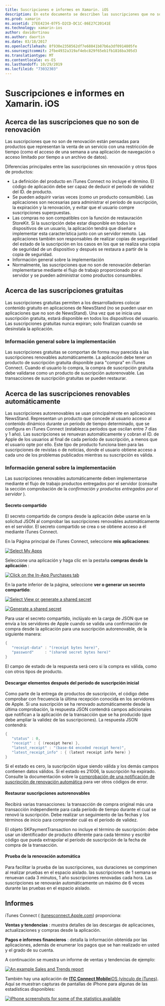 ```yaml
---
title: Suscripciones e informes en Xamarin. iOS
description: En este documento se describen las suscripciones que no son renovables, las suscripciones gratuitas, las suscripciones renovables automáticamente y el uso de iTunes Connect para informar sobre estos elementos.
ms.prod: xamarin
ms.assetid: 27EE4234-07F5-D2CD-DC1C-86E27C20141E
ms.technology: xamarin-ios
author: davidortinau
ms.author: daortin
ms.date: 03/18/2017
ms.openlocfilehash: 8f930e2358562df7e68841b87b6a3df0914805fe
ms.sourcegitcommit: 2fbe4932a319af4ebc829f65eb1fb1816ba305d3
ms.translationtype: MT
ms.contentlocale: es-ES
ms.lasthandoff: 10/29/2019
ms.locfileid: "73032303"
---
```

# <a name="subscriptions-and-reporting-in-xamarinios"></a>Suscripciones e informes en Xamarin. iOS

## <a name="about-non-renewing-subscriptions"></a>Acerca de las suscripciones que no son de renovación

Las suscripciones que no son de renovación están pensadas para productos que representan la venta de un servicio con una restricción de tiempo (como el acceso de una semana a una aplicación de navegación o acceso limitado por tiempo a un archivo de datos).   
   
Diferencias principales entre las suscripciones sin renovación y otros tipos de productos:

- La definición del producto en iTunes Connect no incluye el término. El código de aplicación debe ser capaz de deducir el período de validez del ID. de producto. 
- Se pueden adquirir varias veces (como un producto consumible). Las aplicaciones son necesarias para administrar el período de suscripción, la expiración y la renovación, y evitar que el usuario compre suscripciones superpuestas. 
- Las compras no son compatibles con la función de restauración StoreKit. Si la suscripción debe estar disponible en todos los dispositivos de un usuario, la aplicación tendrá que diseñar e implementar esta característica junto con un servidor remoto. Las aplicaciones también son responsables de realizar copias de seguridad del estado de la suscripción en los casos en los que se realiza una copia de seguridad de un dispositivo y después se restaura a partir de la copia de seguridad. 
- Información general sobre la implementación
- Normalmente, las suscripciones que no son de renovación deberían implementarse mediante el flujo de trabajo proporcionado por el servidor y se pueden administrar como productos consumibles. 

## <a name="about-free-subscriptions"></a>Acerca de las suscripciones gratuitas

Las suscripciones gratuitas permiten a los desarrolladores colocar contenido gratuito en aplicaciones de NewsStand (no se pueden usar en aplicaciones que no son de NewsStand). Una vez que se inicia una suscripción gratuita, estará disponible en todos los dispositivos del usuario. Las suscripciones gratuitas nunca expiran; solo finalizan cuando se desinstala la aplicación.

### <a name="implementation-overview"></a>Información general sobre la implementación

Las suscripciones gratuitas se comportan de forma muy parecida a las suscripciones renovables automáticamente. La aplicación debe tener un producto de suscripción gratuita disponible para "compra" en iTunes Connect. Cuando el usuario lo compra, la compra de suscripción gratuita debe validarse como un producto de suscripción autorenovable. Las transacciones de suscripción gratuitas se pueden restaurar.

## <a name="about-auto-renewable-subscriptions"></a>Acerca de las suscripciones renovables automáticamente

Las suscripciones autorenovables se usan principalmente en aplicaciones NewsStand. Representan un producto que concede al usuario acceso al contenido dinámico durante un período de tiempo determinado, que se configura en iTunes Connect (establezca períodos que oscilan entre 7 días y 1 año). Las suscripciones se renuevan automáticamente y cobran el ID. de Apple de los usuarios al final de cada período de suscripción, a menos que el usuario opte por ello. Este tipo de producto funciona bien para las suscripciones de revistas o de noticias, donde el usuario obtiene acceso a cada uno de los problemas publicados mientras su suscripción es válida.

### <a name="implementation-overview"></a>Información general sobre la implementación

Las suscripciones renovables automáticamente deben implementarse mediante el flujo de trabajo productos entregados por el servidor (consulte la sección comprobación de la *confirmación y productos entregados por el servidor* ).

#### <a name="shared-secret"></a>Secreto compartido

El secreto compartido de compra desde la aplicación debe usarse en la solicitud JSON al comprobar las suscripciones renovables automáticamente en el servidor. El secreto compartido se crea o se obtiene acceso a él mediante iTunes Connect.

En la Página principal de iTunes Connect, seleccione **mis aplicaciones**:   
   
 [![](subscriptions-and-reporting-images/image2.png "Select My Apps")](subscriptions-and-reporting-images/image2.png#lightbox)  

Seleccione una aplicación y haga clic en la pestaña **compras desde la aplicación** :

[![](subscriptions-and-reporting-images/image6.png "Click on the In-App Purchases tab")](subscriptions-and-reporting-images/image6.png#lightbox)

En la parte inferior de la página, seleccione **ver o generar un secreto compartido**:
   
 [![](subscriptions-and-reporting-images/image40.png "Select View or generate a shared secret")](subscriptions-and-reporting-images/image40.png#lightbox)

 [![](subscriptions-and-reporting-images/image41.png "Generate a shared secret")](subscriptions-and-reporting-images/image41.png#lightbox)   

Para usar el secreto compartido, inclúyalo en la carga de JSON que se envía a los servidores de Apple cuando se valida una confirmación de compra desde la aplicación para una suscripción autorenovable, de la siguiente manera:

```csharp
{
   "receipt-data" : "(receipt bytes here)",
   "password"     : "(shared secret bytes here)"
}
```

El campo de estado de la respuesta será cero si la compra es válida, como con otros tipos de producto.

#### <a name="downloading-items-after-the-initial-subscription-term"></a>Descargar elementos después del período de suscripción inicial

Como parte de la entrega de productos de suscripción, el código debe comprobar con frecuencia la última recepción conocida en los servidores de Apple. Si una suscripción se ha renovado automáticamente desde la última comprobación, la respuesta JSON contendrá campos adicionales que notifican a la aplicación de la transacción que se ha producido (que debe ampliar la validez de las suscripciones). La respuesta JSON contendrá:

```csharp
{
   "status" : 0,
   "receipt" : { (receipt here) },
   "latest_receipt" : "(base-64 encoded receipt here)",
   "latest_receipt_info" : { (latest receipt info here) }
}
```

Si el estado es cero, la suscripción sigue siendo válida y los demás campos contienen datos válidos. Si el estado es 21006, la suscripción ha expirado. Consulte la documentación sobre la [comprobación de una notificación de suscripción de renovación automática](https://developer.apple.com/library/ios/releasenotes/General/ValidateAppStoreReceipt/Chapters/ValidateRemotely.html) para ver otros códigos de error.

#### <a name="restoring-auto-renewable-subscriptions"></a>Restaurar suscripciones autorenovables

Recibirá varias transacciones: la transacción de compra original más una transacción independiente para cada período de tiempo durante el cual se renovó la suscripción. Debe realizar un seguimiento de las fechas y los términos de inicio para comprender cuál es el período de validez.   

El objeto SKPaymentTransaction no incluye el término de suscripción: debe usar un identificador de producto diferente para cada término y escribir código que pueda extrapolar el período de suscripción de la fecha de compra de la transacción.

#### <a name="testing-auto-renewal"></a>Prueba de la renovación automática

Para facilitar la prueba de las suscripciones, sus duraciones se comprimen al realizar pruebas en el espacio aislado. las suscripciones de 1 semana se renuevan cada 3 minutos, 1 año suscripciones renovadas cada hora. Las suscripciones se renovarán automáticamente un máximo de 6 veces durante las pruebas en el espacio aislado.

## <a name="reporting"></a>Informes

iTunes Connect ( [itunesconnect.Apple.com](https://itunesconnect.apple.com)) proporciona:   
   
 **Ventas y tendencias** : muestra detalles de las descargas de aplicaciones, actualizaciones y compras desde la aplicación.   
   
 **Pagos e informes financieros** : detalla la información obtenida por las aplicaciones, además de enumerar los pagos que se han realizado en usted y el grado de su cuenta.

A continuación se muestra un informe de ventas y tendencias de ejemplo:   

 [![](subscriptions-and-reporting-images/image42.png "An example Sales and Trends report")](subscriptions-and-reporting-images/image42.png#lightbox)   
   
 También hay una aplicación de [ **ITC Connect Mobile**iOS (vínculo de iTunes)](https://itunes.apple.com/us/app/itunes-connect-mobile/id376771144?mt=8).
Aquí se muestran capturas de pantallas de iPhone para algunas de las estadísticas disponibles:   
   
 [![](subscriptions-and-reporting-images/image43.png "iPhone screenshots for some of the statistics available")](subscriptions-and-reporting-images/image43.png#lightbox)
